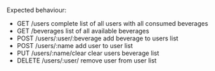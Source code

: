 Expected behaviour:

- GET /users
  complete list of all users with all consumed beverages
- GET /beverages
  list of all available beverages
- POST /users/:user/:beverage
  add beverage to users list
- POST /users/:name
  add user to user list
- PUT /users/:name/clear
  clear users beverage list
- DELETE /users/:user/
  remove user from user list
